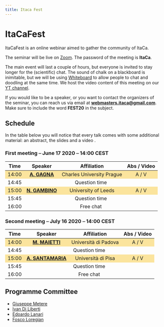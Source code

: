 ```yaml
---
title: Itaca Fest
---
```


# ItaCaFest

ItaCaFest is an online webinar aimed to gather the community of ItaCa. 

The seminar will be live on [Zoom](https://zoom.us). The password of the meeting is __ItaCa__. 

The main event will last a couple of hours, but everyone is invited to stay longer for the (scientific) chat. The sound of chalk on a blackboard is inimitable, but we will be using [Whiteboard](https://www.whiteboard.team) to allow people to chat and doodling at the same time. We host the video content of this meeting on our [YT channel](https://www.youtube.com/channel/UCKdVVjPg_dHhbIiuzLh4Llg).

If you would like to be a speaker, or you want to contact the organizers of the seminar, you can reach us via email at **webmasters.itaca@gmail.com**. Make sure to include the word __FEST20__ in the subject.

## Schedule

In the table below you will notice that every talk comes with some additional material: an abstract, the slides and a video . 

### First meeting ⎯ June 17 2020 ⎯ 14:00 CEST

<!-- | Time  |     Speaker      |     Affiliation      |
|:-----:|:----------------:|:--------------------:|
| 14:00 | [**A. GAGNA**](https://sites.google.com/view/andreagagna/home){:target="_blank"} | Charles University Prague |	
| 14:45 | Question time    |                      |
| 15:00 | [**N. GAMBINO**](http://www1.maths.leeds.ac.uk/~pmtng/){:target="_blank"} | University of Leeds |
| 15:45 | Question time    |                      |
| 16:00 | Free chat        |                      | -->

<center>
<table>
  <thead>
    <tr>
      <th style="text-align: center">Time</th>
      <th style="text-align: center">Speaker</th>
      <th style="text-align: center">Affiliation</th>
      <th style="text-align: center">Abs / Video</th>
    </tr>
  </thead>
  <tbody>
    <tr style="background-color:#fbe49d	">
      <td style="text-align: center">14:00</td>
      <td style="text-align: center"><a href="https://sites.google.com/view/andreagagna/home" target="_blank"><strong>A. GAGNA</strong></a></td>
      <td style="text-align: center">Charles University Prague</td>
      <td style="text-align: center">A / V</td>
    </tr>
    <tr>
      <td style="text-align: center">14:45</td>
      <td style="text-align: center" colspan="3">Question time </td>
    </tr>
    <tr style="background-color:#fbe49d">
      <td style="text-align: center">15:00</td>
      <td style="text-align: center"><a href="http://www1.maths.leeds.ac.uk/~pmtng/" target="_blank"><strong>N. GAMBINO</strong></a></td>
      <td style="text-align: center">University of Leeds</td>
      <td style="text-align: center">A / V</td>
    </tr>
    <tr>
      <td style="text-align: center">15:45</td>
      <td style="text-align: center" colspan="3">Question time </td>
    </tr>
    <tr>
      <td style="text-align: center">16:00</td>
      <td style="text-align: center" colspan="3">Free chat </td>
    </tr>
  </tbody>
</table>
</center>

### Second meeting ⎯ July 16 2020 ⎯ 14:00 CEST
<!-- 
| Time  |     Speaker       |     Affiliation      |
|:-----:|:-----------------:|:--------------------:|
| 14:00 | [**M. MAIETTI**](https://www.math.unipd.it/~maietti/){:target="_blank"} | Università di Padova | 
| 14:45 | Question time     |                      | 
| 15:00 | [**A. SANTAMARIA**](https://www.researchgate.net/profile/Alessio_Santamaria){:target="_blank"} | Università di Pisa | 
| 15:45 | Question time     |                      | 
| 16:00 | Free chat         |                      |  -->

<center>
<table>
  <thead>
    <tr>
      <th style="text-align: center">Time</th>
      <th style="text-align: center">Speaker</th>
      <th style="text-align: center">Affiliation</th>
      <th style="text-align: center">Abs / Video</th>
    </tr>
  </thead>
  <tbody>
    <tr style="background-color:#fbe49d">
      <td style="text-align: center">14:00</td>
      <td style="text-align: center"><a href="https://www.math.unipd.it/~maietti/" target="_blank"><strong>M. MAIETTI</strong></a></td>
      <td style="text-align: center">Università di Padova</td>
      <td style="text-align: center">A / V</td>
    </tr>
    <tr>
      <td style="text-align: center">14:45</td>
      <td style="text-align: center" colspan="3">Question time </td>
    </tr>
    <tr style="background-color:#fbe49d">
      <td style="text-align: center">15:00</td>
      <td style="text-align: center"><a href="https://www.researchgate.net/profile/Alessio_Santamaria" target="_blank"><strong>A. SANTAMARIA</strong></a></td>
      <td style="text-align: center">Università di Pisa</td>
      <td style="text-align: center">A / V</td>
    </tr>
    <tr>
      <td style="text-align: center">15:45</td>
      <td style="text-align: center" colspan="3">Question time </td>
    </tr>
    <tr>
      <td style="text-align: center">16:00</td>
      <td style="text-align: center" colspan="3">Free chat </td>
    </tr>
  </tbody>
</table>
</center>

## Programme Committee

- [Giuseppe Metere](http://math.unipa.it/metere/)
- [Ivan Di Liberti](https://diliberti.github.io)
- [Edoardo Lanari](https://sites.google.com/view/edoardo-lanari/)
- [Fosco Loregian](http://tetrapharmakon.github.io)